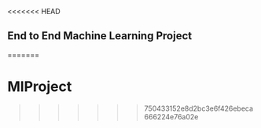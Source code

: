 <<<<<<< HEAD
## End to End Machine Learning Project
=======
# MlProject
>>>>>>> 750433152e8d2bc3e6f426ebeca666224e76a02e
